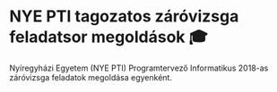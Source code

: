 # NYE PTI tagozatos záróvizsga feladatsor megoldások 🎓
Nyíregyházi Egyetem (NYE PTI) Programtervező Informatikus 2018-as záróvizsga feladatok megoldása egyenként.